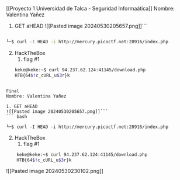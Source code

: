[[Proyecto 1 Universidad de Talca - Seguridad Informaática]]
Nombre: Valentina Yañez

1. GET aHEAD
![[Pasted image 20240530205657.png]]```
``` bash

└─$ curl -I HEAD -i http://mercury.picoctf.net:28916/index.php

```
2. HackTheBox
	1. flag #1
	``` bash
	keke@keke:~$ curl 94.237.62.124:41145/download.php
	HTB{64$!c_cURL_u$3r}k
```

Final
Nombre: Valentina Yañez

1. GET aHEAD
![[Pasted image 20240530205657.png]]```
``` bash

└─$ curl -I HEAD -i http://mercury.picoctf.net:28916/index.php

```
2. HackTheBox
	1. flag #1
``` bash
	keke@keke:~$ curl 94.237.62.124:41145/download.php
	HTB{64$!c_cURL_u$3r}k
```

![[Pasted image 20240530230102.png]]